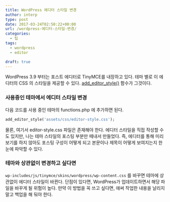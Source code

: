 ```yaml
---
title: WordPress 에디터 스타일 변경
author: interp
type: post
date: 2017-03-24T02:50:22+00:00
url: /wordpress-에디터-스타일-변경/
categories:
  - 팁
tags:
  - wordpress
  - editor

draft: true
---
```

WordPress 3.9 부터는 포스트 에디터로 TinyMCE를 내장하고 있다. 테마 별로 이 에디터의 CSS 의 스타일을 제공할 수 있다. [add\_editor\_style()][1] 함수가 그것이다.

### 사용중인 테마에서 에디터 스타일 변경

다음 코드를 사용 중인 테마의 functions.php 에 추가하면 된다.

```php
add_editor_style('assets/css/editor-style.css');
```

물론, 여기서 editor-style.css 파일은 존재해야 한다. 에디터 스타일을 직접 작성할 수도 있지만, 나는 테마 스타일의 포스팅 부분만 떼내서 만들었다. 즉, 에디터를 통해 미리보기를 하지 않아도 포스팅 구성이 어떻게 되고 본문이나 제목이 어떻게 보여지는지 한 눈에 파악할 수 있다.

### 테마와 상관없이 변경하고 싶다면

`wp-includes/js/tinymce/skins/wordpress/wp-content.css` 를 바꾸면 테마에 상관없이 에디터 스타일이 바뀐다. 단점이 있다면, WordPress가 업데이트하면서 해당 파일을 바꾸게 될 위험이 높다. 만약 이 방법을 꼭 쓰고 싶다면, 애써 작업한 내용을 날리지 말고 백업을 해 둬야 한다.

&nbsp;

 [1]: https://developer.wordpress.org/reference/functions/add_editor_style/
